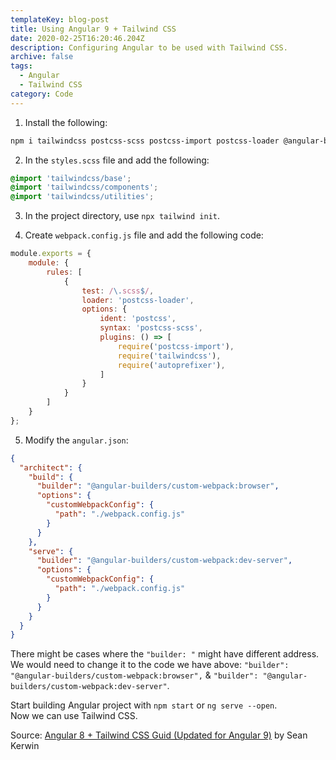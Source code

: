 ```yaml
---
templateKey: blog-post
title: Using Angular 9 + Tailwind CSS
date: 2020-02-25T16:20:46.204Z
description: Configuring Angular to be used with Tailwind CSS.
archive: false
tags:
  - Angular
  - Tailwind CSS
category: Code
---
```

1. Install the following:

```bash
npm i tailwindcss postcss-scss postcss-import postcss-loader @angular-builders/custom-webpack -D
```

2. In the `styles.scss` file and add the following:

```css
@import 'tailwindcss/base';
@import 'tailwindcss/components';
@import 'tailwindcss/utilities';
```

3. In the project directory, use `npx tailwind init`.

4. Create `webpack.config.js` file and add the following code:

```JavaScript
module.exports = {
    module: {
        rules: [
            {
                test: /\.scss$/,
                loader: 'postcss-loader',
                options: {
                    ident: 'postcss',
                    syntax: 'postcss-scss',
                    plugins: () => [
                        require('postcss-import'),
                        require('tailwindcss'),
                        require('autoprefixer'),
                    ]
                }
            }
        ]
    }
};
```

5. Modify the `angular.json`:

```JSON
{
  "architect": {
    "build": {
      "builder": "@angular-builders/custom-webpack:browser",
      "options": {
        "customWebpackConfig": {
          "path": "./webpack.config.js"
        }
      }
    },
    "serve": {
      "builder": "@angular-builders/custom-webpack:dev-server",
      "options": {
        "customWebpackConfig": {
          "path": "./webpack.config.js"
        }
      }
    }
  }
}
```
There might be cases where the `"builder: "` might have different address. We would need to change it to the code we have above: `"builder": "@angular-builders/custom-webpack:browser",` & `"builder": "@angular-builders/custom-webpack:dev-server"`.

Start building Angular project with `npm start` or `ng serve --open`.  
Now we can use Tailwind CSS.

Source: [Angular 8 + Tailwind CSS Guid (Updated for Angular 9)](https://dev.to/seankerwin/angular-8-tailwind-css-guide-3m45) by Sean Kerwin
